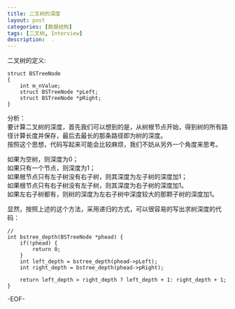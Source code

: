 ```yaml
---
title: 二叉树的深度
layout: post
categories: [数据结构]
tags: [二叉树, Interview]
description:  .
---  
```


二叉树的定义:

	struct BSTreeNode
	{
		int m_nValue;
		struct BSTreeNode *pLeft;
		struct BSTreeNode *pRight;
	}


分析：  
要计算二叉树的深度，首先我们可以想到的是，从树根节点开始，得到树的所有路径计算长度并保存，最后去最长的那条路径即为树的深度。  
按照这个思想，代码写起来可能会比较麻烦，我们不妨从另外一个角度来思考。  

如果为空树，则深度为0；  
如果只有一个节点，则深度为1；  
如果根节点只有左子树没有右子树，则其深度为左子树的深度加1；  
如果根节点只有右子树没有左子树，则其深度为右子树的深度加1。  
如果左右子树都有，则树的深度为左右子树中深度较大的那颗子树的深度加1。  

显然，按照上述的这个方法，采用递归的方式，可以很容易的写出求树深度的代码：  

	//
	int bstree_depth(BSTreeNode *phead) {
		if(!phead) {
			return 0;
		}
		int left_depth = bstree_depth(phead->pLeft);
		int right_depth = bstree_depth(phead->pRight);

		return left_depth > right_depth ? left_depth + 1: right_depth + 1;
	}


-EOF-
